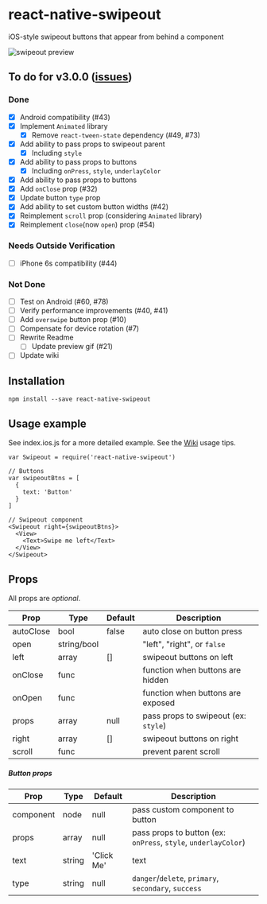 # react-native-swipeout
iOS-style swipeout buttons that appear from behind a component

![swipeout preview](http://i.imgur.com/oCQLNFC.gif)

## To do for v3.0.0 ([issues](https://github.com/dancormier/react-native-swipeout/issues))

### Done

- [x] Android compatibility (#43)
- [x] Implement `Animated` library
  - [x] Remove `react-tween-state` dependency (#49, #73)
- [x] Add ability to pass props to swipeout parent
  - [x] Including `style`
- [x] Add ability to pass props to buttons
  - [x] Including `onPress`, `style`, `underlayColor`
- [x] Add ability to pass props to buttons
- [x] Add `onClose` prop (#32)
- [x] Update button `type` prop
- [x] Add ability to set custom button widths (#42)
- [x] Reimplement `scroll` prop (considering `Animated` library)
- [x] Reimplement `close`(now `open`) prop (#54)

### Needs Outside Verification

- [ ] iPhone 6s compatibility (#44)

### Not Done

- [ ] Test on Android (#60, #78)
- [ ] Verify performance improvements (#40, #41)
- [ ] Add `overswipe` button prop (#10)
- [ ] Compensate for device rotation (#7)
- [ ] Rewrite Readme
  - [ ] Update preview gif (#21)
- [ ] Update wiki

## Installation
```
npm install --save react-native-swipeout
```

## Usage example

See index.ios.js for a more detailed example.
See the [Wiki](https://github.com/dancormier/react-native-swipeout/wiki) usage tips.

```
var Swipeout = require('react-native-swipeout')

// Buttons
var swipeoutBtns = [
  {
    text: 'Button'
  }
]

// Swipeout component
<Swipeout right={swipeoutBtns}>
  <View>
    <Text>Swipe me left</Text>
  </View>
</Swipeout>

```

## Props

All props are *optional*.

Prop            | Type        | Default   | Description
--------------- | ----------- | --------- | -----------
autoClose       | bool        | false     | auto close on button press
open            | string/bool |           | "left", "right", or `false`
left            | array       | []        | swipeout buttons on left
onClose         | func        |           | function when buttons are hidden
onOpen          | func        |           | function when buttons are exposed
props           | array       | null      | pass props to swipeout (ex: `style`)
right           | array       | []        | swipeout buttons on right
scroll          | func        |           | prevent parent scroll

##### Button props

Prop            | Type   | Default   | Description
--------------- | ------ | --------- | -----------
component       | node   | null      | pass custom component to button
props           | array  | null      | pass props to button (ex: `onPress`, `style`, `underlayColor`)
text            | string | 'Click Me'| text
type            | string | null      | `danger`/`delete`, `primary`, `secondary`, `success`
